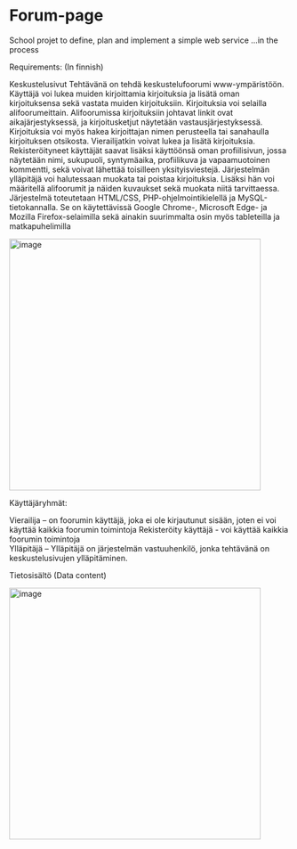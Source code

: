 # Forum-page

School projet to define, plan and implement a simple web service
...in the process


Requirements: 
(In finnish)

Keskustelusivut 
Tehtävänä on tehdä keskustelufoorumi www-ympäristöön. Käyttäjä voi lukea muiden kirjoittamia kirjoituksia ja lisätä oman kirjoituksensa sekä vastata muiden kirjoituksiin. Kirjoituksia voi selailla alifoorumeittain. Alifoorumissa kirjoituksiin johtavat linkit ovat aikajärjestyksessä, ja kirjoitusketjut näytetään vastausjärjestyksessä. Kirjoituksia voi myös hakea kirjoittajan nimen perusteella tai sanahaulla kirjoituksen otsikosta. 
Vierailijatkin voivat lukea ja lisätä kirjoituksia. Rekisteröityneet käyttäjät saavat lisäksi käyttöönsä oman profiilisivun, jossa näytetään nimi, sukupuoli, syntymäaika, profiilikuva ja vapaamuotoinen kommentti, sekä voivat lähettää toisilleen yksityisviestejä. 
Järjestelmän ylläpitäjä voi halutessaan muokata tai poistaa kirjoituksia. Lisäksi hän voi määritellä alifoorumit ja näiden kuvaukset sekä muokata niitä tarvittaessa. 
Järjestelmä toteutetaan HTML/CSS,  PHP-ohjelmointikielellä ja MySQL-tietokannalla. Se on käytettävissä Google Chrome-, Microsoft Edge- ja Mozilla Firefox-selaimilla sekä ainakin suurimmalta osin myös tableteilla ja matkapuhelimilla 


<img width="452" alt="image" src="https://user-images.githubusercontent.com/105230372/205585089-3a63c6a7-5d3c-4ea4-92a3-751a8bad6183.png">


Käyttäjäryhmät:

Vierailija – on foorumin käyttäjä, joka ei ole kirjautunut sisään, joten ei voi käyttää kaikkia foorumin toimintoja
Rekisteröity käyttäjä - voi käyttää kaikkia foorumin toimintoja  
Ylläpitäjä – Ylläpitäjä on järjestelmän vastuuhenkilö, jonka tehtävänä on keskustelusivujen ylläpitäminen. 


Tietosisältö (Data content)

<img width="452" alt="image" src="https://user-images.githubusercontent.com/105230372/205586042-e43b1557-97b9-4b70-8303-2ea342e09a60.png">





